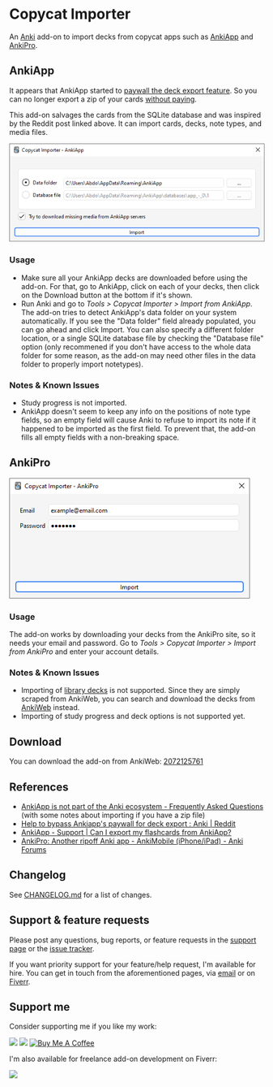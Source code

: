 # Copycat Importer

An [Anki](https://apps.ankiweb.net/) add-on to import decks from copycat apps such as [AnkiApp](https://www.ankiapp.com/) and [AnkiPro](https://ankipro.net/).

## AnkiApp

It appears that AnkiApp started to [paywall the deck export feature](https://www.reddit.com/r/Anki/comments/ocbhry/help_to_bypass_ankiapps_paywall_for_deck_export/).
So you can no longer export a zip of your cards [without paying](https://www.ankiapp.com/support/solutions/ddcf01b0/can-i-export-my-flashcards-from-ankiapp-/).

This add-on salvages the cards from the SQLite database and was inspired by the Reddit post linked above. It can import cards, decks, note types, and media files.

![AnkiApp Importer](images/ankiapp.png)

### Usage

-   Make sure all your AnkiApp decks are downloaded before using the add-on. For that, go to AnkiApp, click on each of your decks, then click on the Download button at the bottom if it's shown.
-   Run Anki and go to _Tools > Copycat Importer > Import from AnkiApp_. The add-on tries to detect AnkiApp's data folder on your system automatically. If you see the "Data folder" field already populated, you can go ahead and click Import. You can also specify a different folder location, or a single SQLite database file by checking the "Database file" option (only recommened if you don't have access to the whole data folder for some reason, as the add-on may need other files in the data folder to properly import notetypes).

### Notes & Known Issues

-   Study progress is not imported.
-   AnkiApp doesn't seem to keep any info on the positions of note type fields, so an empty field will cause
    Anki to refuse to import its note if it happened to be imported as the first field.
    To prevent that, the add-on fills all empty fields with a non-breaking space.

## AnkiPro

![AnkiPro Importer](images/ankipro.png)

### Usage

The add-on works by downloading your decks from the AnkiPro site, so it needs your email and password. Go to _Tools > Copycat Importer > Import from AnkiPro_ and enter your account details.

### Notes & Known Issues

-   Importing of [library decks](https://ankipro.net/library) is not supported. Since they are simply scraped from AnkiWeb, you can search and download the decks from [AnkiWeb](https://ankiweb.net/shared/decks) instead.
-   Importing of study progress and deck options is not supported yet.

## Download

You can download the add-on from AnkiWeb: [2072125761](https://ankiweb.net/shared/info/2072125761)

## References

-   [AnkiApp is not part of the Anki ecosystem - Frequently Asked Questions](https://faqs.ankiweb.net/ankiapp-is-not-part-of-the-anki-ecosystem.html) (with some notes about importing if you have a zip file)
-   [Help to bypass Ankiapp's paywall for deck export : Anki | Reddit](https://www.reddit.com/r/Anki/comments/ocbhry/help_to_bypass_ankiapps_paywall_for_deck_export/)
-   [AnkiApp - Support | Can I export my flashcards from AnkiApp?](https://www.ankiapp.com/support/solutions/ddcf01b0/can-i-export-my-flashcards-from-ankiapp-/)
-   [AnkiPro: Another ripoff Anki app - AnkiMobile (iPhone/iPad) - Anki Forums](https://forums.ankiweb.net/t/ankipro-another-ripoff-anki-app/11791)

## Changelog

See [CHANGELOG.md](CHANGELOG.md) for a list of changes.

## Support & feature requests

Please post any questions, bug reports, or feature requests in the [support page](https://forums.ankiweb.net/t/ankiapp-importer/16734/) or the [issue tracker](https://github.com/abdnh/anki-copycat-importer/issues).

If you want priority support for your feature/help request, I'm available for hire.
You can get in touch from the aforementioned pages, via [email](mailto:abdo@abdnh.net) or on [Fiverr](https://www.fiverr.com/abd_nh).

## Support me

Consider supporting me if you like my work:

<a href="https://github.com/sponsors/abdnh"><img height='36' src="https://i.imgur.com/dAgtzcC.png"></a>
<a href="https://www.patreon.com/abdnh"><img height='36' src="https://i.imgur.com/mZBGpZ1.png"></a>
<a href="https://www.buymeacoffee.com/abdnh" target="_blank"><img src="https://cdn.buymeacoffee.com/buttons/v2/default-blue.png" alt="Buy Me A Coffee" style="height: 36px" ></a>

I'm also available for freelance add-on development on Fiverr:

<a href="https://www.fiverr.com/abd_nh/develop-an-anki-addon"><img height='36' src="https://i.imgur.com/0meG4dk.png"></a>
